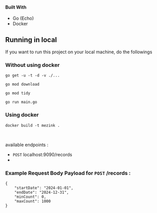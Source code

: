 #### Built With

* Go (Echo)
* Docker

## Running in local
If you want to run this project on your local machine, do the followings

### Without using docker

```
go get -u -t -d -v ./...
```

```
go mod download
```

```
go mod tidy
```

```
go run main.go
```

### Using docker

```
docker build -t mezink .
```

<br>

available endpoints :
- `POST` localhost:9090/records
- 

### Example Request Body Payload for `POST` /records :
```
{
    "startDate": "2024-01-01",
    "endDate": "2024-12-31",
    "minCount": 0,
    "maxCount": 1000
}
```
